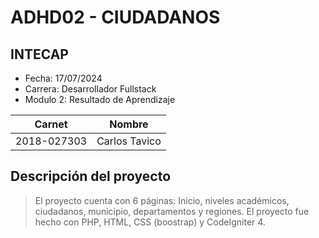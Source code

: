 # ADHD02 - CIUDADANOS
## INTECAP
- Fecha: 17/07/2024
- Carrera: Desarrollador Fullstack
- Modulo 2: Resultado de Aprendizaje

|Carnet|Nombre|
|------|------|
|2018-027303|Carlos Tavico|

## Descripción del proyecto
> El proyecto cuenta con 6 páginas: Inicio, niveles académicos, ciudadanos, municipio, departamentos y regiones.
> El proyecto fue hecho con PHP, HTML, CSS (boostrap) y CodeIgniter 4.